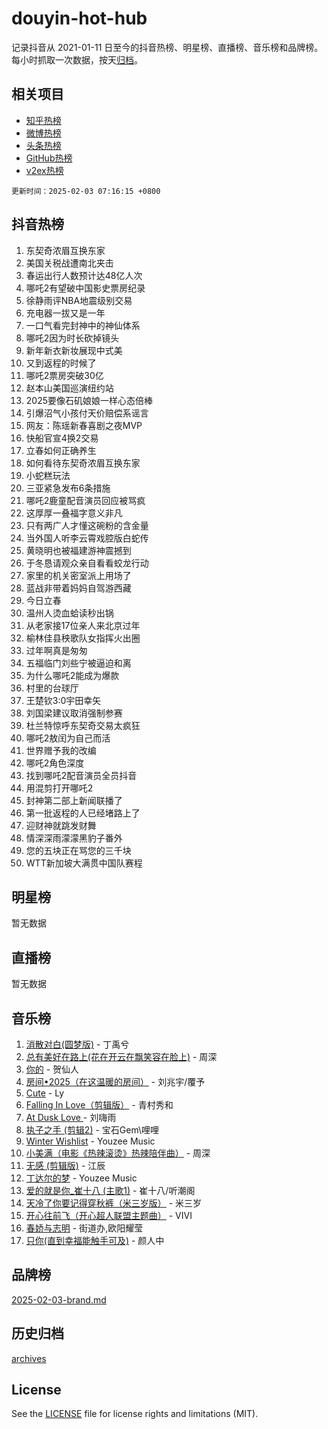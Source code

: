 # douyin-hot-hub

记录抖音从 2021-01-11 日至今的抖音热榜、明星榜、直播榜、音乐榜和品牌榜。每小时抓取一次数据，按天[归档](archives)。

## 相关项目

- [知乎热榜](https://github.com/lonnyzhang423/zhihu-hot-hub)
- [微博热榜](https://github.com/lonnyzhang423/weibo-hot-hub)
- [头条热榜](https://github.com/lonnyzhang423/toutiao-hot-hub)
- [GitHub热榜](https://github.com/lonnyzhang423/github-hot-hub)
- [v2ex热榜](https://github.com/lonnyzhang423/v2ex-hot-hub)


`更新时间：2025-02-03 07:16:15 +0800`

## 抖音热榜

1. 东契奇浓眉互换东家
1. 美国关税战遭南北夹击
1. 春运出行人数预计达48亿人次
1. 哪吒2有望破中国影史票房纪录
1. 徐静雨评NBA地震级别交易
1. 充电器一拔又是一年
1. 一口气看完封神中的神仙体系
1. 哪吒2因为时长砍掉镜头
1. 新年新衣新妆展现中式美
1. 又到返程的时候了
1. 哪吒2票房突破30亿
1. 赵本山美国巡演纽约站
1. 2025要像石矶娘娘一样心态倍棒
1. 引爆沼气小孩付天价赔偿系谣言
1. 网友：陈瑶新春喜剧之夜MVP
1. 快船官宣4换2交易
1. 立春如何正确养生
1. 如何看待东契奇浓眉互换东家
1. 小蛇糕玩法
1. 三亚紧急发布6条措施
1. 哪吒2鹿童配音演员回应被骂疯
1. 这厚厚一叠福字意义非凡
1. 只有两广人才懂这碗粉的含金量
1. 当外国人听李云霄戏腔版白蛇传
1. 黄晓明也被福建游神震撼到
1. 于冬恳请观众亲自看看蛟龙行动
1. 家里的机关密室派上用场了
1. 蓝战非带着妈妈自驾游西藏
1. 今日立春
1. 温州人烫血蛤读秒出锅
1. 从老家接17位亲人来北京过年
1. 榆林佳县秧歌队女指挥火出圈
1. 过年啊真是匆匆
1. 五福临门刘些宁被逼迫和离
1. 为什么哪吒2能成为爆款
1. 村里的台球厅
1. 王楚钦3:0宇田幸矢
1. 刘国梁建议取消强制参赛
1. 杜兰特惊呼东契奇交易太疯狂
1. 哪吒2敖闰为自己而活
1. 世界赠予我的改编
1. 哪吒2角色深度
1. 找到哪吒2配音演员全员抖音
1. 用混剪打开哪吒2
1. 封神第二部上新闻联播了
1. 第一批返程的人已经堵路上了
1. 迎财神就跳发财舞
1. 情深深雨濛濛黑豹子番外
1. 您的五块正在骂您的三千块
1. WTT新加坡大满贯中国队赛程

## 明星榜

暂无数据

## 直播榜

暂无数据

## 音乐榜

1. [消散对白(圆梦版)](https://sf5-hl-cdn-tos.douyinstatic.com/obj/tos-cn-ve-2774/og4jB5I5IizzoZVAAAzWgBMAsMDWoArfwBOiFs) - 丁禹兮
1. [总有美好在路上(花在开云在飘笑容在脸上)](https://sf5-hl-cdn-tos.douyinstatic.com/obj/tos-cn-ve-2774/oU5u7NwtfBIvaNhoQBszOvAlRiAoiWAVVyBMq4) - 周深
1. [你的](https://sf5-hl-cdn-tos.douyinstatic.com/obj/tos-cn-ve-2774/oYuIeKf42jB7sEV6B2upMdpYAgfrQWj0FeRegh) - 贺仙人
1. [房间•2025（在这温暖的房间）](https://sf5-hl-cdn-tos.douyinstatic.com/obj/tos-cn-ve-2774/oMzJcnT8BgIetASeBfwfEeBQVNfACiCifhfZP7g) - 刘兆宇/覆予
1. [Cute](https://sf5-hl-cdn-tos.douyinstatic.com/obj/tos-cn-ve-2774/o4IbIzHWKAAB4wsS5qMBRiiAlEBGTpQRNfFvuo) - Ly
1. [Falling In Love（剪辑版）](https://sf5-hl-cdn-tos.douyinstatic.com/obj/tos-cn-ve-2774/o8ajpA8zzgBPahbBIO8AcKGBLJezFCRd1wfP9f) - 青村秀和
1. [ At Dusk  Love ](https://sf5-hl-cdn-tos.douyinstatic.com/obj/tos-cn-ve-2774/o8CrpCf5CaYgI4ZrtQgMQAFEfuGqNnRSDQAPBc) - 刘嗨雨
1. [执子之手 (剪辑2)](https://sf5-hl-cdn-tos.douyinstatic.com/obj/tos-cn-ve-2774/oUoZLQjCc31XzqsBnBQUNgeKtYPBcgbFDwtfcu) - 宝石Gem\哩哩
1. [Winter Wishlist](https://sf5-hl-cdn-tos.douyinstatic.com/obj/tos-cn-ve-2774/oIIgUOeamCFCVAzxN6MFRLIBlLGpUqQxeeHrLE) - Youzee Music
1. [小美满（电影《热辣滚烫》热辣陪伴曲）](https://sf5-hl-cdn-tos.douyinstatic.com/obj/tos-cn-ve-2774/o0GAn2lSgfZIDUgtevCGDQYnFg4CwnrBaxbTZL) - 周深
1. [无感 (剪辑版)](https://sf5-hl-cdn-tos.douyinstatic.com/obj/tos-cn-ve-2774/o0eIsUzJBDlQaQFC5OFlgbMEZC1TFYBftOBn6p) - 江辰
1. [丁达尔的梦](https://sf5-hl-cdn-tos.douyinstatic.com/obj/tos-cn-ve-2774/oMU3WirUZBVQkAC9ccG5P2IQirziZM2RTInUY) - Youzee Music
1. [爱的就是你_崔十八 (主歌1)](https://sf5-hl-cdn-tos.douyinstatic.com/obj/tos-cn-ve-2774/oI5BO5DhFZ6UTcNCnZaOCBLtZ7WIMQGfgnXf5E) - 崔十八/听潮阁
1. [天冷了你要记得穿秋裤（米三岁版）](https://sf5-hl-cdn-tos.douyinstatic.com/obj/tos-cn-ve-2774/oQlIwVIDWiZ6BQilAorS7MA0AgCkQDvcZAdm1) - 米三岁
1. [开心往前飞（开心超人联盟主题曲）](https://sf5-hl-cdn-tos.douyinstatic.com/obj/tos-cn-ve-2774/9d8fb7c82cf1421fb93a9fe925275e0a) - VIVI
1. [春娇与志明](https://sf5-hl-cdn-tos.douyinstatic.com/obj/tos-cn-ve-2774/e530d8fceb7044b39707d7f9ff54add1) - 街道办,欧阳耀莹
1. [只你(直到幸福能触手可及)](https://sf5-hl-cdn-tos.douyinstatic.com/obj/tos-cn-ve-2774/o0lBkRDzFTeaVSUz3ZZSCBVtZ5DIMQGfgmEAuE) - 颜人中

## 品牌榜

[2025-02-03-brand.md](archives/2025-02-03-brand.md)

## 历史归档

[archives](archives)

## License

See the [LICENSE](LICENSE) file for license rights and limitations (MIT).

